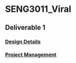 # SENG3011_Viral

## Deliverable 1

### [Design Details](https://github.com/aimenhamed/SENG3011_Viral/blob/master/Reports/Design%20Details%20-%20FINAL.pdf)

### [Project Management](https://github.com/aimenhamed/SENG3011_Viral/blob/master/Reports/Project%20Management%20-%20FINAL.pdf)
